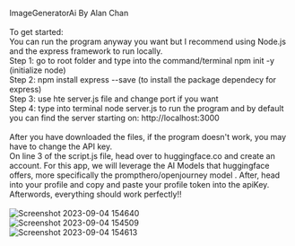  ImageGeneratorAi By Alan Chan
<br />
<br />
 To get started:
<br />
You can run the program anyway you want but I recommend using Node.js and the express framework to run locally.
<br />
Step 1: go to root folder and type into the command/terminal npm init -y (initialize node)
<br />
Step 2: npm install express --save (to install the package dependecy for express)
<br />
Step 3: use hte server.js file and change port if you want 
<br />
Step 4: type into terminal node server.js to run the program and by default you can find the server starting on: http://localhost:3000
<br />
<br />
After you have downloaded the files, if the program doesn't work, you may have to change the API key. 
<br />
On line 3 of the script.js file, head over to huggingface.co and create an account. For this app, we will leverage the AI Models that huggingface offers, more specifically the prompthero/openjourney model . After, head into your profile and copy and paste your profile token into
the apiKey.
<br />
Afterwords, everything should work perfectly!!
<br />
<br />
![Screenshot 2023-09-04 154640](https://github.com/Chanalan1/ImageGeneratorAi/assets/114122892/42806e62-6ea9-47cd-8811-8c9663d454c5)
<br />
![Screenshot 2023-09-04 154509](https://github.com/Chanalan1/ImageGeneratorAi/assets/114122892/c41a1b9f-8cee-4d8d-bf4e-f96d09f17fb4)
<br />
![Screenshot 2023-09-04 154613](https://github.com/Chanalan1/ImageGeneratorAi/assets/114122892/fc7ebe53-a505-415e-a025-aaa5346c691b)

